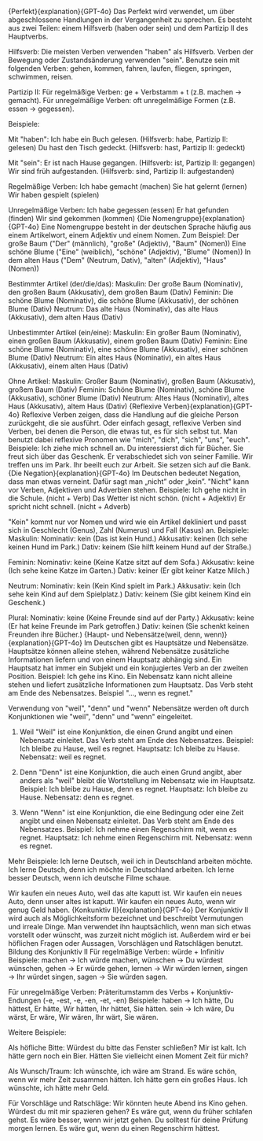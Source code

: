 {Perfekt}{explanation}{GPT-4o}
Das Perfekt wird verwendet, um über abgeschlossene Handlungen in der Vergangenheit zu sprechen. Es besteht aus zwei Teilen: einem Hilfsverb (haben oder sein) und dem Partizip II des Hauptverbs.

Hilfsverb:
Die meisten Verben verwenden "haben" als Hilfsverb. 
Verben der Bewegung oder Zustandsänderung verwenden "sein". Benutze sein mit folgenden Verben: gehen, kommen, fahren, laufen, fliegen, springen, schwimmen, reisen.

Partizip II:
Für regelmäßige Verben: ge + Verbstamm + t (z.B. machen → gemacht). Für unregelmäßige Verben: oft unregelmäßige Formen (z.B. essen → gegessen).

Beispiele:

Mit "haben":
Ich habe ein Buch gelesen. (Hilfsverb: habe, Partizip II: gelesen)
Du hast den Tisch gedeckt. (Hilfsverb: hast, Partizip II: gedeckt)

Mit "sein":
Er ist nach Hause gegangen. (Hilfsverb: ist, Partizip II: gegangen)
Wir sind früh aufgestanden. (Hilfsverb: sind, Partizip II: aufgestanden)

Regelmäßige Verben:
Ich habe gemacht (machen)
Sie hat gelernt (lernen)
Wir haben gespielt (spielen)

Unregelmäßige Verben:
Ich habe gegessen (essen)
Er hat gefunden (finden)
Wir sind gekommen (kommen)
{Die Nomengruppe}{explanation}{GPT-4o}
Eine Nomengruppe besteht in der deutschen Sprache häufig aus einem Artikelwort, einem Adjektiv und einem Nomen. 
Zum Beispiel: 
Der große Baum ("Der" (männlich), "große" (Adjektiv), "Baum" (Nomen))
Eine schöne Blume ("Eine" (weiblich), "schöne" (Adjektiv), "Blume" (Nomen))
In dem alten Haus ("Dem" (Neutrum, Dativ), "alten" (Adjektiv), "Haus" (Nomen))

Bestimmter Artikel (der/die/das):
Maskulin: Der große Baum (Nominativ), den großen Baum (Akkusativ), dem großen Baum (Dativ)
Feminin: Die schöne Blume (Nominativ), die schöne Blume (Akkusativ), der schönen Blume (Dativ)
Neutrum: Das alte Haus (Nominativ), das alte Haus (Akkusativ), dem alten Haus (Dativ)

Unbestimmter Artikel (ein/eine):
Maskulin: Ein großer Baum (Nominativ), einen großen Baum (Akkusativ), einem großen Baum (Dativ)
Feminin: Eine schöne Blume (Nominativ), eine schöne Blume (Akkusativ), einer schönen Blume (Dativ)
Neutrum: Ein altes Haus (Nominativ), ein altes Haus (Akkusativ), einem alten Haus (Dativ)

Ohne Artikel:
Maskulin: Großer Baum (Nominativ), großen Baum (Akkusativ), großem Baum (Dativ)
Feminin: Schöne Blume (Nominativ), schöne Blume (Akkusativ), schöner Blume (Dativ)
Neutrum: Altes Haus (Nominativ), altes Haus (Akkusativ), altem Haus (Dativ)
{Reflexive Verben}{explanation}{GPT-4o}
Reflexive Verben zeigen, dass die Handlung auf die gleiche Person zurückgeht, die sie ausführt. Oder einfach gesagt, reflexive Verben sind Verben, bei denen die Person, die etwas tut, es für sich selbst tut. Man benutzt dabei reflexive Pronomen wie "mich", "dich", "sich", "uns", "euch".
Beispiele:
Ich ziehe mich schnell an.
Du interessierst dich für Bücher.
Sie freut sich über das Geschenk.
Er verabschiedet sich von seiner Familie.
Wir treffen uns im Park.
Ihr beeilt euch zur Arbeit.
Sie setzen sich auf die Bank.
{Die Negation}{explanation}{GPT-4o}
Im Deutschen bedeutet Negation, dass man etwas verneint. Dafür sagt man „nicht” oder „kein”.
"Nicht" kann vor Verben, Adjektiven und Adverbien stehen.
Beispiele:
Ich gehe nicht in die Schule. (nicht + Verb)
Das Wetter ist nicht schön. (nicht + Adjektiv)
Er spricht nicht schnell. (nicht + Adverb)

"Kein" kommt nur vor Nomen und wird wie ein Artikel dekliniert und passt sich in Geschlecht (Genus), Zahl (Numerus) und Fall (Kasus) an.
Beispiele:
Maskulin:
Nominativ: kein (Das ist kein Hund.)
Akkusativ: keinen (Ich sehe keinen Hund im Park.)
Dativ: keinem (Sie hilft keinem Hund auf der Straße.)

Feminin:
Nominativ: keine (Keine Katze sitzt auf dem Sofa.)
Akkusativ: keine (Ich sehe keine Katze im Garten.)
Dativ: keiner (Er gibt keiner Katze Milch.)

Neutrum:
Nominativ: kein (Kein Kind spielt im Park.)
Akkusativ: kein (Ich sehe kein Kind auf dem Spielplatz.)
Dativ: keinem (Sie gibt keinem Kind ein Geschenk.)

Plural:
Nominativ: keine (Keine Freunde sind auf der Party.)
Akkusativ: keine (Er hat keine Freunde im Park getroffen.)
Dativ: keinen (Sie schenkt keinen Freunden ihre Bücher.)
{Haupt- und Nebensätze(weil, denn, wenn)}{explanation}{GPT-4o}
Im Deutschen gibt es Hauptsätze und Nebensätze. Hauptsätze können alleine stehen, während Nebensätze zusätzliche Informationen liefern und von einem Hauptsatz abhängig sind. Ein Hauptsatz hat immer ein Subjekt und ein konjugiertes Verb an der zweiten Position. Beispiel: Ich gehe ins Kino. Ein Nebensatz kann nicht alleine stehen und liefert zusätzliche Informationen zum Hauptsatz. Das Verb steht am Ende des Nebensatzes. Beispiel "..., wenn es regnet."

Verwendung von "weil", "denn" und "wenn"
Nebensätze werden oft durch Konjunktionen wie "weil", "denn" und "wenn" eingeleitet.
1. Weil
"Weil" ist eine Konjunktion, die einen Grund angibt und einen Nebensatz einleitet. Das Verb steht am Ende des Nebensatzes.
Beispiel:
Ich bleibe zu Hause, weil es regnet.
Hauptsatz: Ich bleibe zu Hause.
Nebensatz: weil es regnet.

2. Denn
"Denn" ist eine Konjunktion, die auch einen Grund angibt, aber anders als "weil" bleibt die Wortstellung im Nebensatz wie im Hauptsatz.
Beispiel:
Ich bleibe zu Hause, denn es regnet.
Hauptsatz: Ich bleibe zu Hause.
Nebensatz: denn es regnet.

3. Wenn
"Wenn" ist eine Konjunktion, die eine Bedingung oder eine Zeit angibt und einen Nebensatz einleitet. Das Verb steht am Ende des Nebensatzes.
Beispiel:
Ich nehme einen Regenschirm mit, wenn es regnet.
Hauptsatz: Ich nehme einen Regenschirm mit.
Nebensatz: wenn es regnet.

Mehr Beispiele:
Ich lerne Deutsch, weil ich in Deutschland arbeiten möchte.
Ich lerne Deutsch, denn ich möchte in Deutschland arbeiten.
Ich lerne besser Deutsch, wenn ich deutsche Filme schaue.

Wir kaufen ein neues Auto, weil das alte kaputt ist.
Wir kaufen ein neues Auto, denn unser altes ist kaputt.
Wir kaufen ein neues Auto, wenn wir genug Geld haben.
{Konkunktiv II}{explanation}{GPT-4o}
Der Konjunktiv II wird auch als Möglichkeitsform bezeichnet und beschreibt Vermutungen und irreale Dinge. Man verwendet ihn hauptsächlich, wenn man sich etwas vorstellt oder wünscht, was zurzeit nicht möglich ist. Außerdem wird er bei höflichen Fragen oder Aussagen, Vorschlägen und Ratschlägen benutzt.
Bildung des Konjunktiv II
Für regelmäßige Verben: würde + Infinitiv
Beispiele: 
machen → Ich würde machen, wünschen → Du würdest wünschen, gehen → Er würde gehen, 
lernen → Wir würden lernen, singen → Ihr würdet singen, sagen → Sie würden sagen.

Für unregelmäßige Verben: Präteritumstamm des Verbs + Konjunktiv-Endungen (-e, -est, -e, -en, -et, -en)
Beispiele: 
haben → Ich hätte, Du hättest, Er hätte, Wir hätten, Ihr hättet, Sie hätten.
sein → Ich wäre, Du wärst, Er wäre, Wir wären, Ihr wärt, Sie wären.

Weitere Beispiele:

Als höfliche Bitte:
Würdest du bitte das Fenster schließen? Mir ist kalt.
Ich hätte gern noch ein Bier.
Hätten Sie vielleicht einen Moment Zeit für mich?

Als Wunsch/Traum:
Ich wünschte, ich wäre am Strand.
Es wäre schön, wenn wir mehr Zeit zusammen hätten.
Ich hätte gern ein großes Haus.
Ich wünschte, ich hätte mehr Geld.

Für Vorschläge und Ratschläge:
Wir könnten heute Abend ins Kino gehen.
Würdest du mit mir spazieren gehen?
Es wäre gut, wenn du früher schlafen gehst.
Es wäre besser, wenn wir jetzt gehen.
Du solltest für deine Prüfung morgen lernen.
Es wäre gut, wenn du einen Regenschirm hättest.

